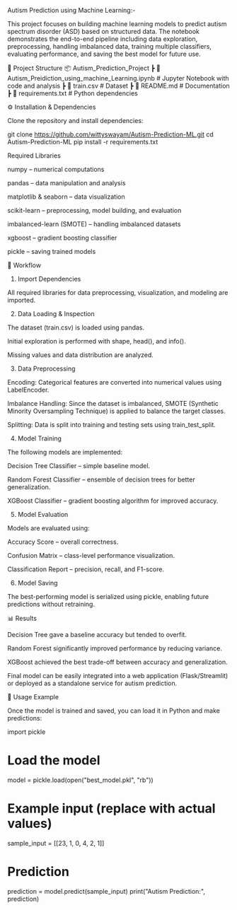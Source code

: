 Autism Prediction using Machine Learning:-

This project focuses on building machine learning models to predict autism spectrum disorder (ASD) based on structured data. The notebook demonstrates the end-to-end pipeline including data exploration, preprocessing, handling imbalanced data, training multiple classifiers, evaluating performance, and saving the best model for future use.

📂 Project Structure
📦 Autism_Prediction_Project
 ┣ 📜 Autism_Preidiction_using_machine_Learning.ipynb   # Jupyter Notebook with code and analysis
 ┣ 📜 train.csv                                         # Dataset 
 ┣ 📜 README.md                                         # Documentation
 ┣ 📜 requirements.txt                                  # Python dependencies

⚙️ Installation & Dependencies

Clone the repository and install dependencies:

git clone https://github.com/wittyswayam/Autism-Prediction-ML.git
cd Autism-Prediction-ML
pip install -r requirements.txt

Required Libraries

numpy – numerical computations

pandas – data manipulation and analysis

matplotlib & seaborn – data visualization

scikit-learn – preprocessing, model building, and evaluation

imbalanced-learn (SMOTE) – handling imbalanced datasets

xgboost – gradient boosting classifier

pickle – saving trained models

🚀 Workflow
1. Import Dependencies

All required libraries for data preprocessing, visualization, and modeling are imported.

2. Data Loading & Inspection

The dataset (train.csv) is loaded using pandas.

Initial exploration is performed with shape, head(), and info().

Missing values and data distribution are analyzed.

3. Data Preprocessing

Encoding: Categorical features are converted into numerical values using LabelEncoder.

Imbalance Handling: Since the dataset is imbalanced, SMOTE (Synthetic Minority Oversampling Technique) is applied to balance the target classes.

Splitting: Data is split into training and testing sets using train_test_split.

4. Model Training

The following models are implemented:

Decision Tree Classifier – simple baseline model.

Random Forest Classifier – ensemble of decision trees for better generalization.

XGBoost Classifier – gradient boosting algorithm for improved accuracy.

5. Model Evaluation

Models are evaluated using:

Accuracy Score – overall correctness.

Confusion Matrix – class-level performance visualization.

Classification Report – precision, recall, and F1-score.

6. Model Saving

The best-performing model is serialized using pickle, enabling future predictions without retraining.

📊 Results

Decision Tree gave a baseline accuracy but tended to overfit.

Random Forest significantly improved performance by reducing variance.

XGBoost achieved the best trade-off between accuracy and generalization.

Final model can be easily integrated into a web application (Flask/Streamlit) or deployed as a standalone service for autism prediction.

📌 Usage Example

Once the model is trained and saved, you can load it in Python and make predictions:

import pickle

# Load the model
model = pickle.load(open("best_model.pkl", "rb"))

# Example input (replace with actual values)
sample_input = [[23, 1, 0, 4, 2, 1]]  

# Prediction
prediction = model.predict(sample_input)
print("Autism Prediction:", prediction)
